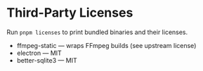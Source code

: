 # Third-Party Licenses

Run `pnpm licenses` to print bundled binaries and their licenses.

- ffmpeg-static — wraps FFmpeg builds (see upstream license)
- electron — MIT
- better-sqlite3 — MIT
